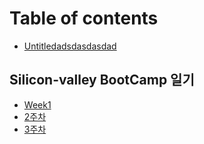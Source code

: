 # Table of contents

* [Untitledadsdasdasdad](README.md)

## Silicon-valley BootCamp 일기&#x20;

* [Week1](silicon-valley-bootcamp/week1.md)
* [2주차](silicon-valley-bootcamp/2.md)
* [3주차](silicon-valley-bootcamp/3.md)
